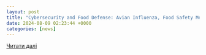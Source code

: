 ```yaml
---
layout: post
title: "Cybersecurity and Food Defense: Avian Influenza, Food Safety Messaging, and Biosurveillance"
date: 2024-08-09 02:23:44 +0000
categories: [news]
---
```


[Читати далі](https://www.food-safety.com/articles/9675-cybersecurity-and-food-defense-avian-influenza-food-safety-messaging-and-biosurveillance)
